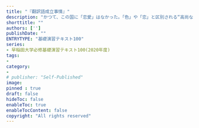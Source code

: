 ```yaml
---
title: "『翻訳語成立事情』"
description: "かつて、この国に「恋愛」はなかった。「色」や「恋」と区別される“高尚なる感情”を指してLoveの翻訳語がつくられたのは、ほんの一世紀前にすぎない。社会、個人、自然、権利、自由、彼・彼女などの基本語が、幕末―明治期の人びとのどのような知的格闘の中から生まれ、日本人のものの見方をどう導いてきたかを明らかにする。"
shorttitle: ""
authors: ['']
publishDate: ""
ENTRYTYPE: "基礎演習テキスト100"
series:
- 早稲田大学必修基礎演習テキスト100(2020年度)
tags: 
- 
category: 
- 
# publisher: "Self-Published"
image: 
pinned : true
draft: false
hideToc: false
enableToc: true
enableTocContent: false
copyright: "All rights reserved"
---
```

